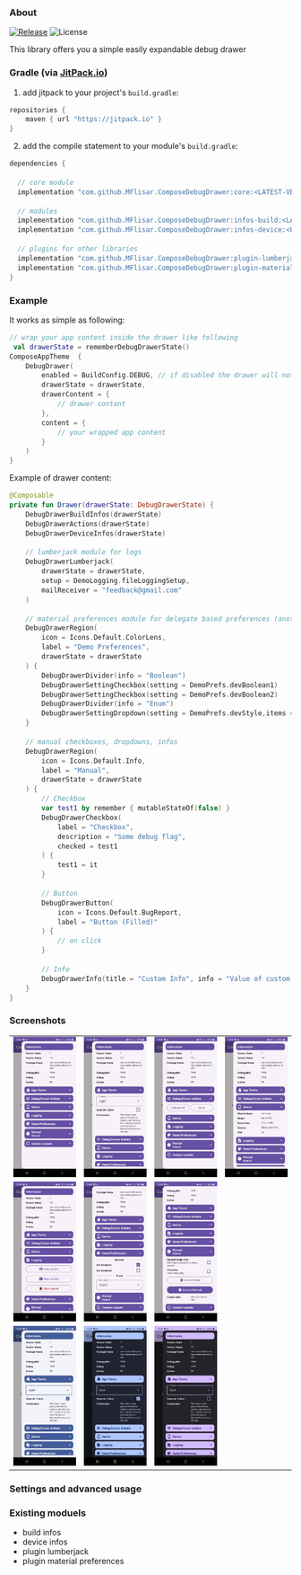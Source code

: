 ### About

[![Release](https://jitpack.io/v/MFlisar/ComposeDialogs.svg)](https://jitpack.io/#MFlisar/ComposeDebugDrawer)
![License](https://img.shields.io/github/license/MFlisar/ComposeDebugDrawer)

This library offers you a simple easily expandable debug drawer

### Gradle (via [JitPack.io](https://jitpack.io/))

1. add jitpack to your project's `build.gradle`:
```groovy
repositories {
    maven { url "https://jitpack.io" }
}
```
2. add the compile statement to your module's `build.gradle`:
```groovy
dependencies {

  // core module
  implementation "com.github.MFlisar.ComposeDebugDrawer:core:<LATEST-VERSION>"
  
  // modules
  implementation "com.github.MFlisar.ComposeDebugDrawer:infos-build:<LATEST-VERSION>"
  implementation "com.github.MFlisar.ComposeDebugDrawer:infos-device:<LATEST-VERSION>"
  
  // plugins for other libraries
  implementation "com.github.MFlisar.ComposeDebugDrawer:plugin-lumberjack:<LATEST-VERSION>"
  implementation "com.github.MFlisar.ComposeDebugDrawer:plugin-material-preferences:<LATEST-VERSION>"
}
```

### Example

It works as simple as following:

```kotlin
// wrap your app content inside the drawer like following
 val drawerState = rememberDebugDrawerState()
ComposeAppTheme  {
	DebugDrawer(
		enabled = BuildConfig.DEBUG, // if disabled the drawer will not be created at all, in this case inside a release build...
		drawerState = drawerState,
		drawerContent = {
			// drawer content
		},
		content = {
			// your wrapped app content
		}
	)
}
```

Example of drawer content:

```kotlin
@Composable
private fun Drawer(drawerState: DebugDrawerState) {
    DebugDrawerBuildInfos(drawerState)
	DebugDrawerActions(drawerState)
	DebugDrawerDeviceInfos(drawerState)
	
	// lumberjack module for logs
	DebugDrawerLumberjack(
		drawerState = drawerState,
		setup = DemoLogging.fileLoggingSetup,
		mailReceiver = "feedback@gmail.com"
	)
	
	// material preferences module for delegate based preferences (another library of mine)
	DebugDrawerRegion(
		icon = Icons.Default.ColorLens,
		label = "Demo Preferences",
		drawerState = drawerState
	) {
		DebugDrawerDivider(info = "Boolean")
		DebugDrawerSettingCheckbox(setting = DemoPrefs.devBoolean1)
		DebugDrawerSettingCheckbox(setting = DemoPrefs.devBoolean2)
		DebugDrawerDivider(info = "Enum")
		DebugDrawerSettingDropdown(setting = DemoPrefs.devStyle,items = DemoPrefs.UIStyle.values())
	}
	
	// manual checkboxes, dropdowns, infos
	DebugDrawerRegion(
		icon = Icons.Default.Info,
		label = "Manual",
		drawerState = drawerState
	) {
	    // Checkbox
		var test1 by remember { mutableStateOf(false) }
		DebugDrawerCheckbox(
			label = "Checkbox",
			description = "Some debug flag",
			checked = test1
		) {
			test1 = it
		}
		
		// Button
		DebugDrawerButton(
			icon = Icons.Default.BugReport, 
			label = "Button (Filled)"
		) {
			// on click
		}

		// Info
		DebugDrawerInfo(title = "Custom Info", info = "Value of custom info...")
	}
}
```

### Screenshots

| | | | |
| :---: | :---: | :---: | :---: |
| ![Demo](screenshots/demo1.jpg?raw=true "Demo") | ![Demo](screenshots/demo2.jpg?raw=true "Demo") | ![Demo](screenshots/demo3.jpg?raw=true "Demo") | ![Demo](screenshots/demo4.jpg?raw=true "Demo") |
| ![Demo](screenshots/demo5.jpg?raw=true "Demo") | ![Demo](screenshots/demo6.jpg?raw=true "Demo") | ![Demo](screenshots/demo7.jpg?raw=true "Demo") |  |
| ![Demo](screenshots/demo-theme-1.jpg?raw=true "Demo") | ![Demo](screenshots/demo-theme-2.jpg?raw=true "Demo") | ![Demo](screenshots/demo-theme-3.jpg?raw=true "Demo") | |

### Settings and advanced usage



### Existing moduels

* build infos
* device infos
* plugin lumberjack
* plugin material preferences